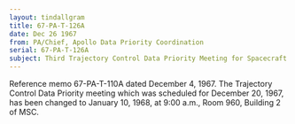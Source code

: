 ```yaml
---
layout: tindallgram
title: 67-PA-T-126A
date: Dec 26 1967
from: PA/Chief, Apollo Data Priority Coordination
serial: 67-PA-T-126A
subject: Third Trajectory Control Data Priority Meeting for Spacecraft 101
---
```


Reference memo 67-PA-T-110A dated December 4, 1967. The Trajectory 
Control Data Priority meeting which was scheduled for December 20, 
1967, has been changed to January 10, 1968, at 9:00 a.m., Room 960, 
Building 2 of MSC.
